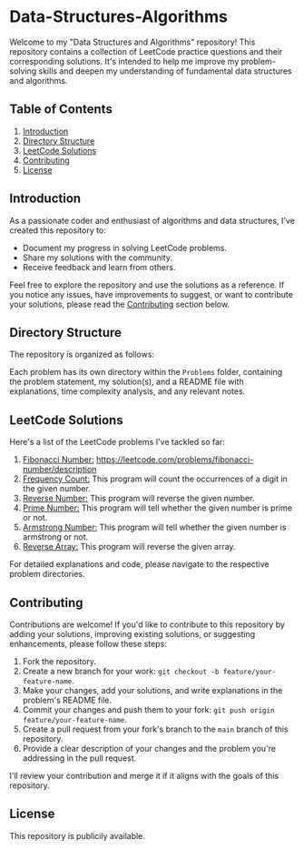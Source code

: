 # Data-Structures-Algorithms

Welcome to my "Data Structures and Algorithms" repository! This repository contains a collection of LeetCode practice questions and their corresponding solutions. It's intended to help me improve my problem-solving skills and deepen my understanding of fundamental data structures and algorithms.

## Table of Contents

1. [Introduction](#introduction)
2. [Directory Structure](#directory-structure)
3. [LeetCode Solutions](#leetcode-solutions)
4. [Contributing](#contributing)
5. [License](#license)

## Introduction

As a passionate coder and enthusiast of algorithms and data structures, I've created this repository to:

- Document my progress in solving LeetCode problems.
- Share my solutions with the community.
- Receive feedback and learn from others.

Feel free to explore the repository and use the solutions as a reference. If you notice any issues, have improvements to suggest, or want to contribute your solutions, please read the [Contributing](#contributing) section below.

## Directory Structure

The repository is organized as follows:

Each problem has its own directory within the `Problems` folder, containing the problem statement, my solution(s), and a README file with explanations, time complexity analysis, and any relevant notes.

## LeetCode Solutions

Here's a list of the LeetCode problems I've tackled so far:

1. [Fibonacci Number:](./src/basic/Fibonacci.java) https://leetcode.com/problems/fibonacci-number/description
2. [Frequency Count:](./src/basic/FrequencyCount.java) This program will count the occurrences of a digit in the given number.
3. [Reverse Number:](./src/basic/ReverseNumber.java) This program will reverse the given number.
4. [Prime Number:](./src/basic/PrimeNumber.java) This program will tell whether the given number is prime or not.
5. [Armstrong Number:](./src/basic/ArmstrongNumber.java) This program will tell whether the given number is armstrong or not.
6. [Reverse Array:](./src/array/ReverseArray.java) This program will reverse the given array.

For detailed explanations and code, please navigate to the respective problem directories.

## Contributing

Contributions are welcome! If you'd like to contribute to this repository by adding your solutions, improving existing solutions, or suggesting enhancements, please follow these steps:

1. Fork the repository.
2. Create a new branch for your work: `git checkout -b feature/your-feature-name`.
3. Make your changes, add your solutions, and write explanations in the problem's README file.
4. Commit your changes and push them to your fork: `git push origin feature/your-feature-name`.
5. Create a pull request from your fork's branch to the `main` branch of this repository.
6. Provide a clear description of your changes and the problem you're addressing in the pull request.

I'll review your contribution and merge it if it aligns with the goals of this repository.

## License

This repository is publicily available.
